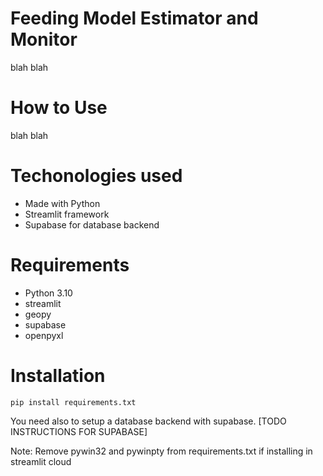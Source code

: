 # Feeding Model Estimator and Monitor
blah blah

# How to Use
blah blah

# Techonologies used
* Made with Python
* Streamlit framework
* Supabase for database backend

# Requirements
* Python 3.10
* streamlit
* geopy
* supabase
* openpyxl

# Installation
    pip install requirements.txt
You need also to setup a database backend with supabase.
[TODO INSTRUCTIONS FOR SUPABASE]

Note: Remove pywin32 and pywinpty from requirements.txt if installing in streamlit cloud


